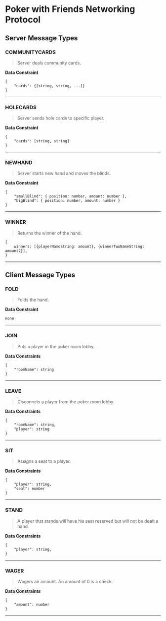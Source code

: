 # Poker with Friends Networking Protocol

## Server Message Types

### COMMUNITYCARDS
> Server deals community cards.

**Data Constraint**
```
{
    "cards": {[string, string, ...]}
}
```

***

### HOLECARDS
> Server sends hole cards to specific player.

**Data Constraint**
```
{
    "cards": [string, string]
}

```

***

### NEWHAND
> Server starts new hand and moves the blinds.

**Data Constraint**
```
{
    "smallBlind": { position: number, amount: number },
    "bigBlind": { position: number, amount: number }
}
```

***

### WINNER
> Returns the winner of the hand.

```
{
    winners: [{playerNameString: amount}, {winnerTwoNameString: amount2}],
}
```

***

## Client Message Types


### FOLD
> Folds the hand.

**Data Constraint**
```
none
```

***

### JOIN
> Puts a player in the poker room lobby.

**Data Constraints**
```
{
    "roomName": string
}
```

***

### LEAVE
> Disconnets a player from the poker room lobby.

**Data Constraints**
```
{
    "roomName": string,
    "player": string
}
```

***

### SIT
> Assigns a seat to a player.

**Data Constraints**
```
{
    "player": string,
    "seat": number
}
```

***

### STAND
> A player that stands will have his seat reserved but will not be dealt a hand.

**Data Constraints**
```
{
    "player": string,
}
```

***

### WAGER
> Wagers an amount. An amount of 0 is a check.

**Data Constraints**
```
{
    "amount": number
}
```

***
